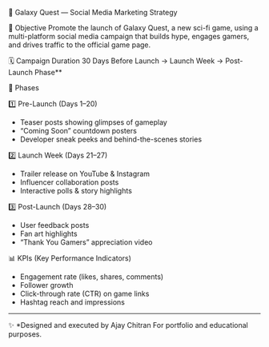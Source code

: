  🎯 Galaxy Quest — Social Media Marketing Strategy

 🚀 Objective
Promote the launch of Galaxy Quest, a new sci-fi game, using a multi-platform social media campaign that builds hype, engages gamers, and drives traffic to the official game page.

 🗓️ Campaign Duration
30 Days Before Launch → Launch Week → Post-Launch Phase**

 📅 Phases

 1️⃣ Pre-Launch (Days 1–20)
- Teaser posts showing glimpses of gameplay
- “Coming Soon” countdown posters
- Developer sneak peeks and behind-the-scenes stories

 2️⃣ Launch Week (Days 21–27)
- Trailer release on YouTube & Instagram
- Influencer collaboration posts
- Interactive polls & story highlights

 3️⃣ Post-Launch (Days 28–30)
- User feedback posts
- Fan art highlights
- “Thank You Gamers” appreciation video

 📊 KPIs (Key Performance Indicators)
- Engagement rate (likes, shares, comments)
- Follower growth
- Click-through rate (CTR) on game links
- Hashtag reach and impressions

---

✨ *Designed and executed by Ajay Chitran 
For portfolio and educational purposes.